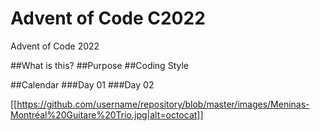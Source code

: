 # Advent of Code C2022
 Advent of Code 2022
 
 ##What is this?
 ##Purpose
 ##Coding Style
 
 ##Calendar
 ###Day 01
 ###Day 02
 
 
 
 [[https://github.com/username/repository/blob/master/images/Meninas-Montréal%20Guitare%20Trio.jpg|alt=octocat]]
